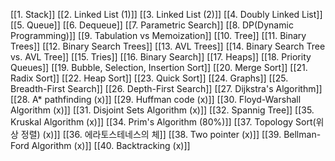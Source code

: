 [[1. Stack]]
[[2. Linked List (1)]]
[[3. Linked List (2)]]
[[4. Doubly Linked List]]
[[5. Queue]]
[[6. Dequeue]]
[[7. Parametric Search]]
[[8.  DP(Dynamic Programming)]]
[[9. Tabulation vs Memoization]]
[[10. Tree]]
[[11. Binary Trees]]
[[12. Binary Search Trees]]
[[13. AVL Trees]]
[[14. Binary Search Tree vs. AVL Tree]]
[[15. Tries]]
[[16. Binary Search]]
[[17. Heaps]]
[[18. Priority Queues]]
[[19. Bubble, Selection, Insertion Sort]]
[[20. Merge Sort]]
[[21. Radix Sort]]
[[22. Heap Sort]]
[[23. Quick Sort]]
[[24. Graphs]]
[[25. Breadth-First Search]]
[[26. Depth-First Search]]
[[27. Dijkstra's Algorithm]]
[[28. A* pathfinding (x)]]
[[29. Huffman code (x)]]
[[30. Floyd-Warshall Algorithm (x)]]
[[31. Disjoint Sets Algorithm (x)]]
[[32. Spannig Tree]]
[[35. Kruskal Algorithm (x)]]
[[34. Prim's Algorithm (80%)]]
[[37. Topology Sort(위상 정렬) (x)]]
[[36. 에라토스테네스의 체]]
[[38. Two pointer (x)]]
[[39. Bellman-Ford Algorithm (x)]]
[[40. Backtracking (x)]]